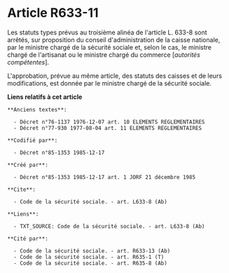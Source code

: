 # Article R633-11

Les statuts types prévus au troisième alinéa de l'article L. 633-8 sont arrêtés, sur proposition du conseil d'administration
de la caisse nationale, par le ministre chargé de la sécurité sociale et, selon le cas, le ministre chargé de l'artisanat ou
le ministre chargé du commerce [*autorités compétentes*]. 

L'approbation, prévue au même article, des statuts des caisses et de leurs modifications, est donnée par le ministre chargé
de la sécurité sociale.

**Liens relatifs à cet article**

	**Anciens textes**:

	  - Décret n°76-1137 1976-12-07 art. 10 ELEMENTS REGLEMENTAIRES
	  - Décret n°77-930 1977-08-04 art. 11 ELEMENTS REGLEMENTAIRES

	**Codifié par**:

	  - Décret n°85-1353 1985-12-17

	**Créé par**:

	  - Décret n°85-1353 1985-12-17 art. 1 JORF 21 décembre 1985

	**Cite**:

	  - Code de la sécurité sociale. - art. L633-8 (Ab)

	**Liens**:

	  - TXT_SOURCE: Code de la sécurité sociale. - art. L633-8 (Ab)

	**Cité par**:

	  - Code de la sécurité sociale. - art. R633-13 (Ab)
	  - Code de la sécurité sociale. - art. R635-1 (T)
	  - Code de la sécurité sociale. - art. R635-8 (Ab)
